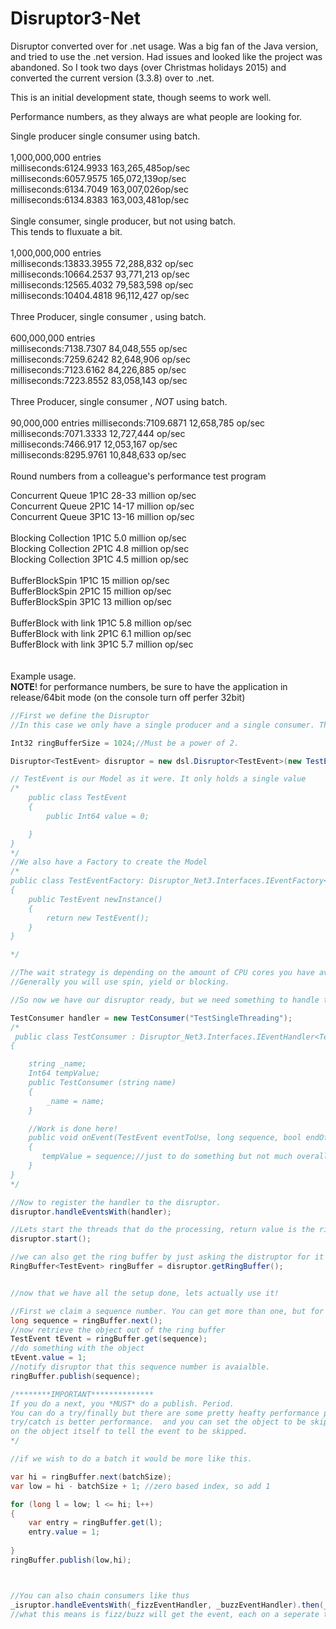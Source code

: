 # Disruptor3-Net
Disruptor converted over for .net usage.
Was a big fan of the Java version, and tried to use the .net version. Had issues and looked like the project was abandoned.
So I took two days (over Christmas holidays 2015) and converted the current version (3.3.8) over to .net. 

This is an initial development state, though seems to work well. 


Performance numbers, as they always are what people are looking for.
<br/>

Single producer single consumer using batch.
<br/><br>
1,000,000,000 entries<br/>
milliseconds:6124.9933		163,265,485op/sec<br/>
milliseconds:6057.9575		165,072,139op/sec<br/>
milliseconds:6134.7049		163,007,026op/sec<br/>
milliseconds:6134.8383		163,003,481op/sec<br/>
<br/>
Single consumer, single producer, but not using batch. <br/>
This tends to fluxuate a bit.<br/>
<br/>
1,000,000,000 entries<br/>
milliseconds:13833.3955		72,288,832 op/sec<br/>
milliseconds:10664.2537		93,771,213 op/sec<br/>
milliseconds:12565.4032		79,583,598 op/sec<br/>
milliseconds:10404.4818		96,112,427 op/sec<br/>
<br/>
Three Producer, single consumer , using batch.<br/>
<br/>
600,000,000 entries<br/>
milliseconds:7138.7307		84,048,555 op/sec<br/>
milliseconds:7259.6242		82,648,906 op/sec<br/>
milliseconds:7123.6162		84,226,885 op/sec<br/>
milliseconds:7223.8552		83,058,143 op/sec<br/>
<br/>
Three Producer, single consumer , *NOT* using batch.<br/>
<br/>
90,000,000 entries
milliseconds:7109.6871		12,658,785 op/sec<br/>
milliseconds:7071.3333		12,727,444 op/sec<br/>
milliseconds:7466.917		12,053,167 op/sec<br/>
milliseconds:8295.9761		10,848,633 op/sec<br/>
<br/>
Round numbers from a colleague's performance test program<br/>

Concurrent Queue 1P1C		28-33 million op/sec<br/> 
Concurrent Queue 2P1C		14-17 million op/sec<br/>
Concurrent Queue 3P1C		13-16 million op/sec<br/>
<br/>
Blocking Collection 1P1C	5.0 million op/sec<br/>
Blocking Collection 2P1C	4.8 million op/sec<br/>
Blocking Collection 3P1C	4.5 million op/sec<br/>
<br/>
BufferBlockSpin 1P1C		15 million op/sec<br/>
BufferBlockSpin 2P1C		15 million op/sec<br/>
BufferBlockSpin 3P1C		13 million op/sec<br/>
<br/>
BufferBlock with link 1P1C	5.8 million op/sec<br/>
BufferBlock with link 2P1C	6.1 million op/sec<br/>
BufferBlock with link 3P1C	5.7 million op/sec<br/>
<br/>
<br/>
Example usage.
<br/>
**NOTE**! for performance numbers, be sure to have the application in release/64bit mode (on the console turn off perfer 32bit)
<br/>
```c#
//First we define the Disruptor
//In this case we only have a single producer and a single consumer. This allows us to use the Single mode. Far faster than the Multi.

Int32 ringBufferSize = 1024;//Must be a power of 2.

Disruptor<TestEvent> disruptor = new dsl.Disruptor<TestEvent>(new TestEventFactory(), ringBufferSize,ProducerType.SINGLE, new WaitStrategies.BusySpinWaitStrategy());

// TestEvent is our Model as it were. It only holds a single value
/*
	public class TestEvent
    {
        public Int64 value = 0;

    }
}
*/
//We also have a Factory to create the Model
/*
public class TestEventFactory: Disruptor_Net3.Interfaces.IEventFactory<TestEvent>
{
    public TestEvent newInstance()
    {
        return new TestEvent();
    }
}

*/

//The wait strategy is depending on the amount of CPU cores you have available. In this case we want to burn a core for lower latencies higher throughput so we choose BusySpinWait
//Generally you will use spin, yield or blocking.

//So now we have our disruptor ready, but we need something to handle the events that will fire so we create one.

TestConsumer handler = new TestConsumer("TestSingleThreading");
/*
 public class TestConsumer : Disruptor_Net3.Interfaces.IEventHandler<TestEvent>
{

    string _name;
    Int64 tempValue;
    public TestConsumer (string name)
    {
        _name = name;
    }

	//Work is done here!
    public void onEvent(TestEvent eventToUse, long sequence, bool endOfBatch)
    {
       tempValue = sequence;//just to do something but not much overall
    }
}
*/

//Now to register the handler to the disruptor.
disruptor.handleEventsWith(handler);

//Lets start the threads that do the processing, return value is the ring buffer.            
disruptor.start();

//we can also get the ring buffer by just asking the distruptor for it
RingBuffer<TestEvent> ringBuffer = disruptor.getRingBuffer();


//now that we have all the setup done, lets actually use it!

//First we claim a sequence number. You can get more than one, but for now we will just do one.
long sequence = ringBuffer.next();
//now retrieve the object out of the ring buffer
TestEvent tEvent = ringBuffer.get(sequence);
//do something with the object
tEvent.value = 1;
//notify disruptor that this sequence number is avaialble.
ringBuffer.publish(sequence);

/********IMPORTANT**************
If you do a next, you *MUST* do a publish. Period.
You can do a try/finally but there are some pretty heafty performance penalities on it
try/catch is better performance.  and you can set the object to be skipped such as a boolean flag
on the object itself to tell the event to be skipped.
*/

//if we wish to do a batch it would be more like this.

var hi = ringBuffer.next(batchSize);
var low = hi - batchSize + 1; //zero based index, so add 1

for (long l = low; l <= hi; l++)
{
    var entry = ringBuffer.get(l);
    entry.value = 1;
                            
}
ringBuffer.publish(low,hi);



//You can also chain consumers like thus
_isruptor.handleEventsWith(_fizzEventHandler, _buzzEventHandler).then(_fizzBuzzEventHandler);
//what this means is fizz/buzz will get the event, each on a seperate thread at the same time. After both of these have been processed, _fizzBuzzEventHandler will then process on its own thread.   


```




